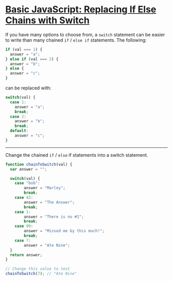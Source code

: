 # [Basic JavaScript: Replacing If Else Chains with Switch](https://learn.freecodecamp.org/javascript-algorithms-and-data-structures/basic-javascript/replacing-if-else-chains-with-switch)

If you have many options to choose from, a `switch` statement can be easier to write than many chained `if` / `else if` statements. The following:

```js
if (val === 1) {
  answer = "a";
} else if (val === 2) {
  answer = "b";
} else {
  answer = "c";
}
```

can be replaced with:

```js
switch(val) {
  case 1:
    answer = "a";
    break;
  case 2:
    answer = "b";
    break;
  default:
    answer = "c";
}
```

---

Change the chained `if` / `else` if statements into a switch statement.

```js
function chainToSwitch(val) {
  var answer = "";

  switch(val) {
    case "bob":
        answer = "Marley";
        break;
    case 42:
        answer = "The Answer";
        break;
    case 1:
        answer = "There is no #1";
        break;
    case 99:
        answer = "Missed me by this much!";
        break;
    case 7:
        answer = "Ate Nine";
  }
  return answer;  
}

// Change this value to test
chainToSwitch(7); // "Ate Nine"
```
